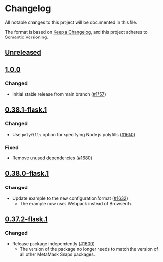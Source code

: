 # Changelog
All notable changes to this project will be documented in this file.

The format is based on [Keep a Changelog](https://keepachangelog.com/en/1.0.0/),
and this project adheres to [Semantic Versioning](https://semver.org/spec/v2.0.0.html).

## [Unreleased]

## [1.0.0]
### Changed
- Initial stable release from main branch ([#1757](https://github.com/MetaMask/snaps/pull/1757))

## [0.38.1-flask.1]
### Changed
- Use `polyfills` option for specifying Node.js polyfills ([#1650](https://github.com/MetaMask/snaps/pull/1650))

### Fixed
- Remove unused dependencies ([#1680](https://github.com/MetaMask/snaps/pull/1680))

## [0.38.0-flask.1]
### Changed
- Update example to the new configuration format ([#1632](https://github.com/MetaMask/snaps/pull/1632))
  - The example now uses Webpack instead of Browserify.

## [0.37.2-flask.1]
### Changed
- Release package independently ([#1600](https://github.com/MetaMask/snaps/pull/1600))
  - The version of the package no longer needs to match the version of all other
    MetaMask Snaps packages.

[Unreleased]: https://github.com/MetaMask/snaps/compare/@metamask/core-signer-example-snap@1.0.0...HEAD
[1.0.0]: https://github.com/MetaMask/snaps/compare/@metamask/core-signer-example-snap@0.38.1-flask.1...@metamask/core-signer-example-snap@1.0.0
[0.38.1-flask.1]: https://github.com/MetaMask/snaps/compare/@metamask/core-signer-example-snap@0.38.0-flask.1...@metamask/core-signer-example-snap@0.38.1-flask.1
[0.38.0-flask.1]: https://github.com/MetaMask/snaps/compare/@metamask/core-signer-example-snap@0.37.2-flask.1...@metamask/core-signer-example-snap@0.38.0-flask.1
[0.37.2-flask.1]: https://github.com/MetaMask/snaps/releases/tag/@metamask/core-signer-example-snap@0.37.2-flask.1
